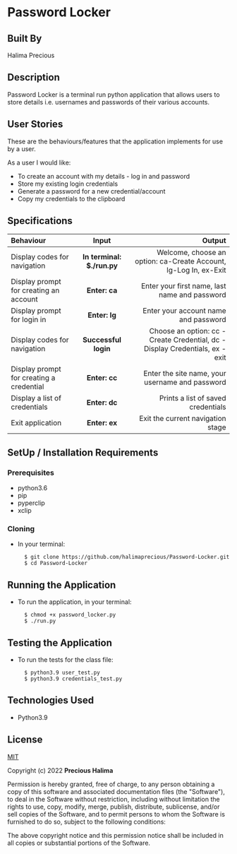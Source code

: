# Password Locker

## Built By 
Halima Precious

## Description
Password Locker is a terminal run python application that allows users to store details i.e. usernames and passwords of their various accounts.

## User Stories
These are the behaviours/features that the application implements for use by a user.

As a user I would like:
* To create an account with my details - log in and password
* Store my existing login credentials
* Generate a password for a new credential/account
* Copy my credentials to the clipboard

## Specifications
| Behaviour | Input | Output |
| :---------------- | :---------------: | ------------------: |
| Display codes for navigation | **In terminal: $./run.py** | Welcome, choose an option: ca-Create Account, lg-Log In, ex-Exit |
| Display prompt for creating an account | **Enter: ca** | Enter your first name, last name and password |
| Display prompt for login in | **Enter: lg** | Enter your account name and password |
| Display codes for navigation | **Successful login** | Choose an option: cc - Create Credential, dc - Display Credentials, ex - exit |
| Display prompt for creating a credential | **Enter: cc** | Enter the site name, your username and password |
| Display a list of credentials | **Enter: dc** | Prints a list of saved credentials |
| Exit application | **Enter: ex** | Exit the current navigation stage |

## SetUp / Installation Requirements
### Prerequisites
* python3.6
* pip
* pyperclip
* xclip

### Cloning
* In your terminal:
        
        $ git clone https://github.com/halimaprecious/Password-Locker.git
        $ cd Password-Locker

## Running the Application
* To run the application, in your terminal:

        $ chmod +x password_locker.py
        $ ./run.py
        
## Testing the Application
* To run the tests for the class file:

        $ python3.9 user_test.py
        $ python3.9 credentials_test.py
        
## Technologies Used
* Python3.9

## License

[MIT](https://choosealicense.com/licenses/mit/)

Copyright (c) 2022 **Precious Halima**

Permission is hereby granted, free of charge, to any person obtaining a copy of this software and associated documentation files (the "Software"), to deal in the Software without restriction, including without limitation the rights to use, copy, modify, merge, publish, distribute, sublicense, and/or sell copies of the Software, and to permit persons to whom the Software is furnished to do so, subject to the following conditions:

The above copyright notice and this permission notice shall be included in all copies or substantial portions of the Software.